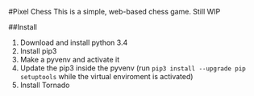 #Pixel Chess
This is a simple, web-based chess game. Still WIP

##Install
1. Download and install python 3.4
2. Install pip3
3. Make a pyvenv and activate it
4. Update the pip3 inside the pyvenv (run `pip3 install --upgrade pip setuptools` while the virtual enviroment is activated)
4. Install Tornado
